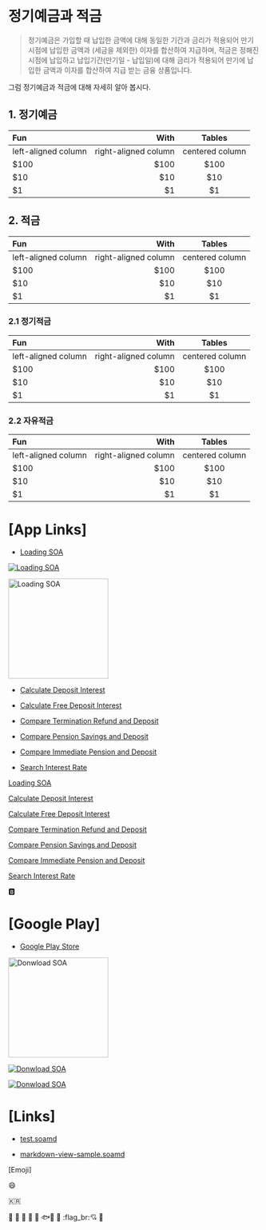 # 정기예금과 적금

> 정기예금은 가입할 때 납입한 금액에 대해 동일한 기간과 금리가 적용되어 만기시점에 납입한 금액과 (세금을 제외한) 이자를 합산하여 지급하며, 적금은 정해진 시점에 납입하고 납입기간(만기일 - 납입일)에 대해 금리가 적용되어 만기에 납입한 금액과 이자를 합산하여 지급 받는 금융 상품입니다.

그럼 정기예금과 적금에 대해 자세히 알아 봅시다.

## 1. 정기예금

| Fun                  | With                 | Tables          |
| :------------------- | -------------------: |:---------------:|
| left-aligned column  | right-aligned column | centered column |
| $100                 | $100                 | $100            |
| $10                  | $10                  | $10             |
| $1                   | $1                   | $1              |

## 2. 적금

| Fun                  | With                 | Tables          |
| :------------------- | -------------------: |:---------------:|
| left-aligned column  | right-aligned column | centered column |
| $100                 | $100                 | $100            |
| $10                  | $10                  | $10             |
| $1                   | $1                   | $1              |

### 2.1 정기적금

| Fun                  | With                 | Tables          |
| :------------------- | -------------------: |:---------------:|
| left-aligned column  | right-aligned column | centered column |
| $100                 | $100                 | $100            |
| $10                  | $10                  | $10             |
| $1                   | $1                   | $1              |

### 2.2 자유적금

| Fun                  | With                 | Tables          |
| :------------------- | -------------------: |:---------------:|
| left-aligned column  | right-aligned column | centered column |
| $100                 | $100                 | $100            |
| $10                  | $10                  | $10             |
| $1                   | $1                   | $1              |


# [App Links]

* [Loading SOA](soa://loading.icitlabs.com?asset_id=12345)

[![Loading SOA](https://icitum.github.io/web/soa/financial-tips/bank/ko/icons/ic_launcher.png@200px|auto "Loading SOA")](soa://loading.icitlabs.com?asset_id=12345)

<a href="soa://loading.icitlabs.com?asset_id=12345"><img src="https://icitum.github.io/web/soa/financial-tips/bank/ko/icons/ic_launcher.png" alt="Loading SOA" title="Loading SOA" width="200"/></a>

* [Calculate Deposit Interest](soa://di.calculate.icitlabs.com?asset_id=12345)

* [Calculate Free Deposit Interest](soa://fdi.calculate.icitlabs.com?asset_id=12345)

* [Compare Termination Refund and Deposit](soa://trad.compare.icitlabs.com?asset_id=12345)

* [Compare Pension Savings and Deposit](soa://psad.compare.icitlabs.com?asset_id=12345)

* [Compare Immediate Pension and Deposit](soa://ipad.compare.icitlabs.com?asset_id=12345)

* [Search Interest Rate](soa://ir.search.icitlabs.com?asset_id=12345)

[Loading SOA](soa://loading.icitlabs.com?asset_id=12345)

[Calculate Deposit Interest](soa://di.calculate.icitlabs.com?asset_id=12345)

[Calculate Free Deposit Interest](soa://fdi.calculate.icitlabs.com?asset_id=12345)

[Compare Termination Refund and Deposit](soa://trad.compare.icitlabs.com?asset_id=12345)

[Compare Pension Savings and Deposit](soa://psad.compare.icitlabs.com?asset_id=12345)

[Compare Immediate Pension and Deposit](soa://ipad.compare.icitlabs.com?asset_id=12345)

[Search Interest Rate](soa://ir.search.icitlabs.com?asset_id=12345)

:b:

# [Google Play]

* [Google Play Store](https://play.google.com/store/apps/details?id=com.icitlabs.android.apps.secretaryofassets)

<a href="https://play.google.com/store/apps/details?id=com.icitlabs.android.apps.secretaryofassets"><img src="https://icitum.github.io/web/soa/financial-tips/bank/ko/icons/google-play.gif" alt="Donwload SOA" title="Donwload SOA" width="200" /></a>

[![Donwload SOA](https://icitum.github.io/web/soa/financial-tips/bank/ko/icons/google-play.gif "Donwload SOA")](https://play.google.com/store/apps/details?id=com.icitlabs.android.apps.secretaryofassets)

[![Donwload SOA](https://icitum.github.io/web/soa/financial-tips/bank/ko/icons/google-play.gif "Donwload SOA")](https://play.google.com/store/apps/details?id=com.icitlabs.android.apps.secretaryofassets)


# [Links]

* [test.soamd](https://icitum.github.io/web/soa/financial-tips/bank/ko/test.soamd)

* [markdown-view-sample.soamd](https://icitum.github.io/web/soa/financial-tips/bank/ko/markdown-view-sample.soamd)

[Emoji]

:smile:

:kr:

:japanese_goblin:
:japanese_ogre:
:turkey:
:owl:
:jack_o_lantern:
:fish::rice_ball:
:space_invader:
:flag_br::cupid:
:telescope:

